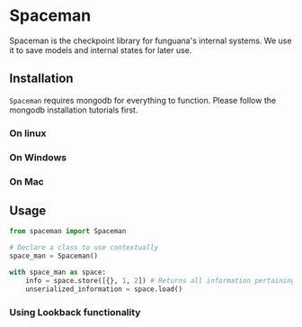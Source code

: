 # Spaceman
Spaceman is the checkpoint library for funguana's internal systems. We use it to save models and internal states for later use.

## Installation
`Spaceman` requires mongodb for everything to function. Please follow the mongodb installation tutorials first. 
### On linux

### On Windows

### On Mac

## Usage

```python
from spaceman import Spaceman

# Declare a class to use contextually
space_man = Spaceman()

with space_man as space:
    info = space.store([{}, 1, 2]) # Returns all information pertaining the storage
    unserialized_information = space.load()

```

### Using Lookback functionality
